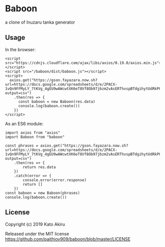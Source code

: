 # Baboon

a clone of Inuzaru tanka generator

## Usage

In the browser:

```{html}
<script src="https://cdnjs.cloudflare.com/ajax/libs/axios/0.19.0/axios.min.js"></script>
<script src="/baboon/dist/baboon.js"></script>
<script>
  axios.get("https://gson.fayazara.now.sh?url=https://docs.google.com/spreadsheets/d/e/2PACX-1vQn9FFMyLY_7tKVg_4gEU9wAWcwtXK6eT8Vf8Ob97jbzm2vAsERThvspBTdgihytUdRkPO1HvDxWBCo/pub?output=csv")
    .then(res => {
      const baboon = new Baboon(res.data)
      console.log(baboon.create())
    })
</script>

```

As an ES6 module:

```{js}
import axios from "axios"
import Baboon from "baboon"

const phrases = axios.get("https://gson.fayazara.now.sh?url=https://docs.google.com/spreadsheets/d/e/2PACX-1vQn9FFMyLY_7tKVg_4gEU9wAWcwtXK6eT8Vf8Ob97jbzm2vAsERThvspBTdgihytUdRkPO1HvDxWBCo/pub?output=csv")
    .then(res => {
        return res.data
    })
    .catch(error => {
        console.error(error.response)
        return []
    })
const baboon = new Baboon(phrases)
console.log(baboon.create())
```

## License

Copyright (c) 2019 Kato Akiru

Released under the MIT license
https://github.com/paithiov909/baboon/blob/master/LICENSE
